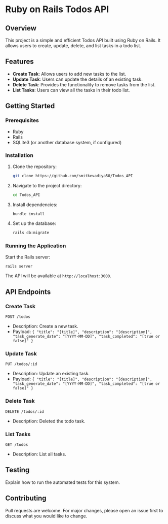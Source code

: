 
# Ruby on Rails Todos API

## Overview
This project is a simple and efficient Todos API built using Ruby on Rails. It allows users to create, update, delete, and list tasks in a todo list.

## Features
- **Create Task**: Allows users to add new tasks to the list.
- **Update Task**: Users can update the details of an existing task.
- **Delete Task**: Provides the functionality to remove tasks from the list.
- **List Tasks**: Users can view all the tasks in their todo list.

## Getting Started

### Prerequisites
- Ruby
- Rails
- SQLite3 (or another database system, if configured)

### Installation
1. Clone the repository:
   ```bash
   git clone https://github.com/smitkevadiya50/Todos_API
   ```
2. Navigate to the project directory:
   ```bash
   cd Todos_API
   ```
3. Install dependencies:
   ```bash
   bundle install
   ```
4. Set up the database:
   ```bash
   rails db:migrate
   ```

### Running the Application
Start the Rails server:
```bash
rails server
```
The API will be available at `http://localhost:3000`.

## API Endpoints

### Create Task
`POST /todos`
- Description: Create a new task.
- Payload: `{ "title": "[title]", "description": "[description]", "task_generate_date": "[YYYY-MM-DD]", "task_completed": "[true or false]" }`

### Update Task
`PUT /todos/:id`
- Description: Update an existing task.
- Payload: `{ "title": "[title]", "description": "[description]", "task_generate_date": "[YYYY-MM-DD]", "task_completed": "[true or false]" }`

### Delete Task
`DELETE /todos/:id`
- Description: Deleted the todo task.

### List Tasks
`GET /todos`
- Description: List all tasks.

## Testing
Explain how to run the automated tests for this system.

## Contributing
Pull requests are welcome. For major changes, please open an issue first to discuss what you would like to change.
